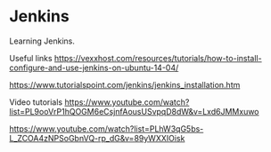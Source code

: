# Jenkins
Learning Jenkins.

Useful links 
https://vexxhost.com/resources/tutorials/how-to-install-configure-and-use-jenkins-on-ubuntu-14-04/

https://www.tutorialspoint.com/jenkins/jenkins_installation.htm

Video tutorials 
https://www.youtube.com/watch?list=PL9ooVrP1hQOGM6eCsjnfAousUSvpqD8dW&v=Lxd6JMMxuwo

https://www.youtube.com/watch?list=PLhW3qG5bs-L_ZCOA4zNPSoGbnVQ-rp_dG&v=89yWXXIOisk

